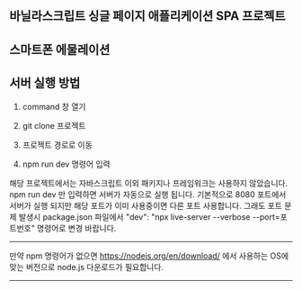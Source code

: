## 바닐라스크립트 싱글 페이지 애플리케이션 SPA 프로젝트
## 스마트폰 에물레이션

## 서버 실행 방법

1. command 창 열기

2. git clone 프로젝트

3. 프로젝트 경로로 이동

4. npm run dev 명령어 입력

해당 프로젝트에서는 자바스크립트 이외 패키지나 프레임워크는 사용하지 않았습니다.
npm run dev 만 입력하면 서버가 자동으로 실행 됩니다.
기본적으로 8080 포트에서 서버가 실행 되지만 해당 포트가 이미 사용중이면 다른 포트 사용합니다.
그래도 포트 문제 발생시 package.json 파일에서
"dev": "npx live-server --verbose --port=포트번호" 명령어로 변경 바랍니다.

***
만약 npm 명령어가 없으면 https://nodejs.org/en/download/ 에서 사용하는 OS에 맞는 버전으로 node.js 다운로드가 필요합니다.
***
